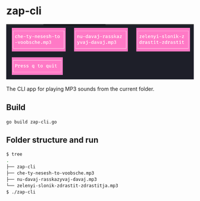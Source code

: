 # zap-cli

![Screenshot](screen.png)

The CLI app for playing MP3 sounds from the current folder.

## Build

```build
go build zap-cli.go
```

## Folder structure and run

```bash
$ tree
.
├── zap-cli
├── che-ty-nesesh-to-voobsche.mp3
├── nu-davaj-rasskazyvaj-davaj.mp3
└── zelenyi-slonik-zdrastit-zdrastitja.mp3
$ ./zap-cli
```
